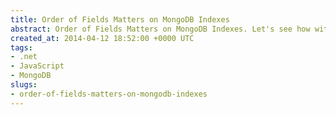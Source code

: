 ```yaml
---
title: Order of Fields Matters on MongoDB Indexes
abstract: Order of Fields Matters on MongoDB Indexes. Let's see how with an example.
created_at: 2014-04-12 18:52:00 +0000 UTC
tags:
- .net
- JavaScript
- MongoDB
slugs:
- order-of-fields-matters-on-mongodb-indexes
---
```

